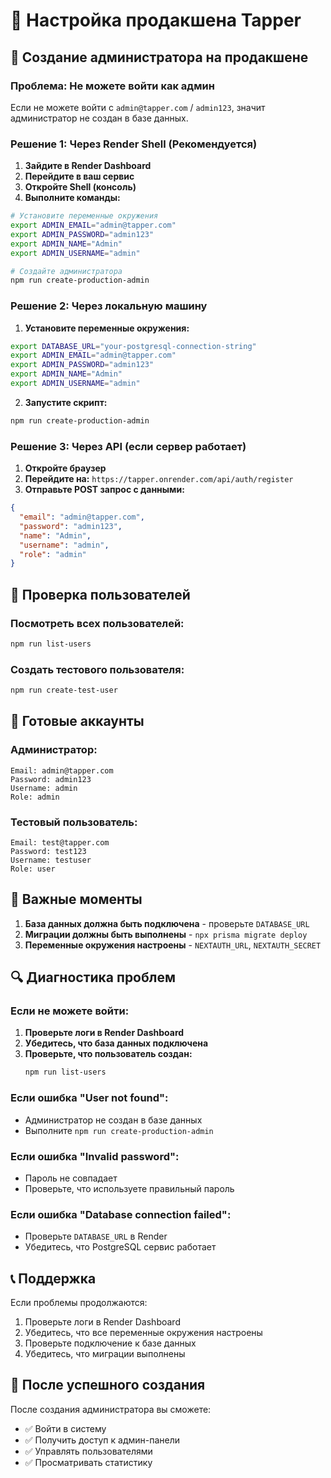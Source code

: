 # 🚀 Настройка продакшена Tapper

## 🔐 Создание администратора на продакшене

### Проблема: Не можете войти как админ
Если не можете войти с `admin@tapper.com` / `admin123`, значит администратор не создан в базе данных.

### Решение 1: Через Render Shell (Рекомендуется)

1. **Зайдите в Render Dashboard**
2. **Перейдите в ваш сервис**
3. **Откройте Shell (консоль)**
4. **Выполните команды:**

```bash
# Установите переменные окружения
export ADMIN_EMAIL="admin@tapper.com"
export ADMIN_PASSWORD="admin123"
export ADMIN_NAME="Admin"
export ADMIN_USERNAME="admin"

# Создайте администратора
npm run create-production-admin
```

### Решение 2: Через локальную машину

1. **Установите переменные окружения:**
```bash
export DATABASE_URL="your-postgresql-connection-string"
export ADMIN_EMAIL="admin@tapper.com"
export ADMIN_PASSWORD="admin123"
export ADMIN_NAME="Admin"
export ADMIN_USERNAME="admin"
```

2. **Запустите скрипт:**
```bash
npm run create-production-admin
```

### Решение 3: Через API (если сервер работает)

1. **Откройте браузер**
2. **Перейдите на:** `https://tapper.onrender.com/api/auth/register`
3. **Отправьте POST запрос с данными:**
```json
{
  "email": "admin@tapper.com",
  "password": "admin123",
  "name": "Admin",
  "username": "admin",
  "role": "admin"
}
```

## 🔧 Проверка пользователей

### Посмотреть всех пользователей:
```bash
npm run list-users
```

### Создать тестового пользователя:
```bash
npm run create-test-user
```

## 🎯 Готовые аккаунты

### Администратор:
```
Email: admin@tapper.com
Password: admin123
Username: admin
Role: admin
```

### Тестовый пользователь:
```
Email: test@tapper.com
Password: test123
Username: testuser
Role: user
```

## 🚨 Важные моменты

1. **База данных должна быть подключена** - проверьте `DATABASE_URL`
2. **Миграции должны быть выполнены** - `npx prisma migrate deploy`
3. **Переменные окружения настроены** - `NEXTAUTH_URL`, `NEXTAUTH_SECRET`

## 🔍 Диагностика проблем

### Если не можете войти:

1. **Проверьте логи в Render Dashboard**
2. **Убедитесь, что база данных подключена**
3. **Проверьте, что пользователь создан:**
   ```bash
   npm run list-users
   ```

### Если ошибка "User not found":
- Администратор не создан в базе данных
- Выполните `npm run create-production-admin`

### Если ошибка "Invalid password":
- Пароль не совпадает
- Проверьте, что используете правильный пароль

### Если ошибка "Database connection failed":
- Проверьте `DATABASE_URL` в Render
- Убедитесь, что PostgreSQL сервис работает

## 📞 Поддержка

Если проблемы продолжаются:
1. Проверьте логи в Render Dashboard
2. Убедитесь, что все переменные окружения настроены
3. Проверьте подключение к базе данных
4. Убедитесь, что миграции выполнены

## 🎉 После успешного создания

После создания администратора вы сможете:
- ✅ Войти в систему
- ✅ Получить доступ к админ-панели
- ✅ Управлять пользователями
- ✅ Просматривать статистику
